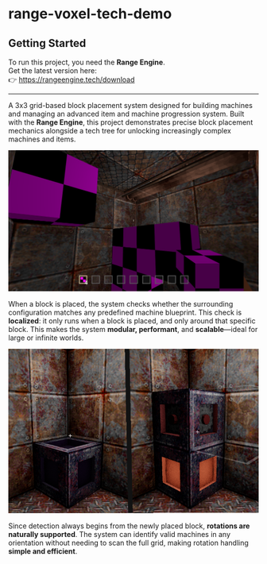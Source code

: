 # range-voxel-tech-demo

## Getting Started

To run this project, you need the **Range Engine**.  
Get the latest version here:  
👉 https://rangeengine.tech/download

---

A 3x3 grid-based block placement system designed for building machines and managing an advanced item and machine progression system. Built with the **Range Engine**, this project demonstrates precise block placement mechanics alongside a tech tree for unlocking increasingly complex machines and items.

<p align="center">
  <img src="showcase/placing.png" alt="3x3 grid preview" />
</p>

When a block is placed, the system checks whether the surrounding configuration matches any predefined machine blueprint. This check is **localized**: it only runs when a block is placed, and only around that specific block. This makes the system **modular, performant**, and **scalable**—ideal for large or infinite worlds.

<p align="center">
  <img src="showcase/machine_show.png" alt="machine example" />
</p>

Since detection always begins from the newly placed block, **rotations are naturally supported**. The system can identify valid machines in any orientation without needing to scan the full grid, making rotation handling **simple and efficient**.
